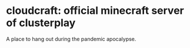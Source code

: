 # cloudcraft: official minecraft server of clusterplay

A place to hang out during the pandemic apocalypse.
